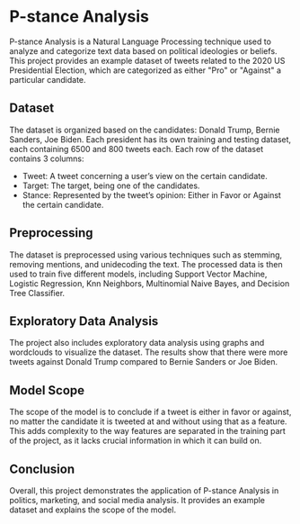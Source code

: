 # P-stance Analysis

P-stance Analysis is a Natural Language Processing technique used to analyze and categorize text data based on political ideologies or beliefs. This project provides an example dataset of tweets related to the 2020 US Presidential Election, which are categorized as either "Pro" or "Against" a particular candidate.

## Dataset

The dataset is organized based on the candidates: Donald Trump, Bernie Sanders, Joe Biden. Each president has its own training and testing dataset, each containing 6500 and 800 tweets each. Each row of the dataset contains 3 columns:

- Tweet: A tweet concerning a user’s view on the certain candidate.
- Target: The target, being one of the candidates.
- Stance: Represented by the tweet’s opinion: Either in Favor or Against the certain candidate.

## Preprocessing

The dataset is preprocessed using various techniques such as stemming, removing mentions, and unidecoding the text. The processed data is then used to train five different models, including Support Vector Machine, Logistic Regression, Knn Neighbors, Multinomial Naive Bayes, and Decision Tree Classifier.

## Exploratory Data Analysis

The project also includes exploratory data analysis using graphs and wordclouds to visualize the dataset. The results show that there were more tweets against Donald Trump compared to Bernie Sanders or Joe Biden.

## Model Scope

The scope of the model is to conclude if a tweet is either in favor or against, no matter the candidate it is tweeted at and without using that as a feature. This adds complexity to the way features are separated in the training part of the project, as it lacks crucial information in which it can build on.

## Conclusion

Overall, this project demonstrates the application of P-stance Analysis in politics, marketing, and social media analysis. It provides an example dataset and explains the scope of the model.
